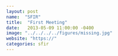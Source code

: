 ```yaml
---
layout: post
name:  "SFIR"
title:  "First Meeting"
date:   2013-05-09 11:00:00 -0400
image: "../../../../figures/missing.jpg"
website: "https://"
categories: sfir
---
```


